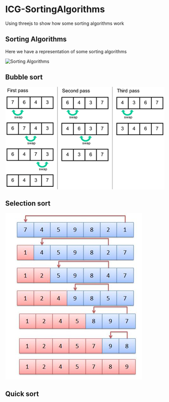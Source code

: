 # ICG-SortingAlgorithms

Using threejs to show how some sorting algorithms work  
  
## Sorting Algorithms

Here we have a representation of some sorting algorithms  
  
![Sorting Algorithms](imgs/sortingAlgorithms.gif)

## Bubble sort

![Bubble Sort](imgs/bubble_sort.png)

## Selection sort

![Selection Sort](imgs/selection_sort.png)

## Quick sort
